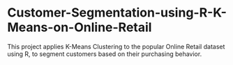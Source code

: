# Customer-Segmentation-using-R-K-Means-on-Online-Retail
This project applies K-Means Clustering to the popular Online Retail dataset using R, to segment customers based on their purchasing behavior.

